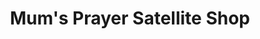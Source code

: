 ---
title: "Mum's Prayer Satellite Shop"
url: /accra/mums-prayer-satellite-shop/
shop: Elektronik
---